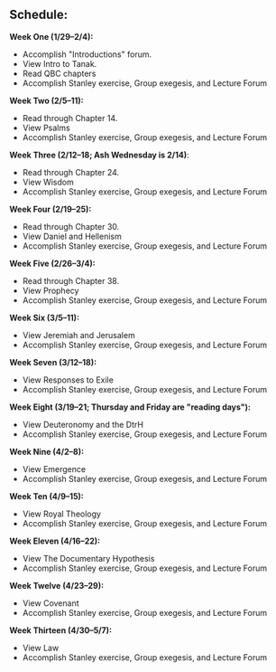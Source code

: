 ## Schedule:

**Week One (1/29–2/4):** 

* Accomplish "Introductions" forum.
* View Intro to Tanak.
* Read QBC chapters
* Accomplish Stanley exercise, Group exegesis, and Lecture Forum

**Week Two (2/5–11):** 

* Read through Chapter 14.
* View Psalms
* Accomplish Stanley exercise, Group exegesis, and Lecture Forum

**Week Three (2/12–18; Ash Wednesday is 2/14)**: 

* Read through Chapter 24.
* View Wisdom
* Accomplish Stanley exercise, Group exegesis, and Lecture Forum

**Week Four (2/19–25):** 

* Read through Chapter 30.
* View Daniel and Hellenism
* Accomplish Stanley exercise, Group exegesis, and Lecture Forum

**Week Five (2/26–3/4):** 

* Read through Chapter 38.
* View Prophecy
* Accomplish Stanley exercise, Group exegesis, and Lecture Forum

**Week Six (3/5–11):**

* View Jeremiah and Jerusalem
* Accomplish Stanley exercise, Group exegesis, and Lecture Forum

**Week Seven (3/12–18):**

* View Responses to Exile 
* Accomplish Stanley exercise, Group exegesis, and Lecture Forum

**Week Eight (3/19–21; Thursday and Friday are "reading days"):**

* View Deuteronomy and the DtrH
* Accomplish Stanley exercise, Group exegesis, and Lecture Forum

**Week Nine (4/2–8):**

* View Emergence
* Accomplish Stanley exercise, Group exegesis, and Lecture Forum

**Week Ten (4/9–15):**

* View Royal Theology
* Accomplish Stanley exercise, Group exegesis, and Lecture Forum

**Week Eleven (4/16–22):**

* View The Documentary Hypothesis
* Accomplish Stanley exercise, Group exegesis, and Lecture Forum

**Week Twelve (4/23–29):**

* View Covenant
* Accomplish Stanley exercise, Group exegesis, and Lecture Forum

**Week Thirteen (4/30–5/7):**

* View Law
* Accomplish Stanley exercise, Group exegesis, and Lecture Forum